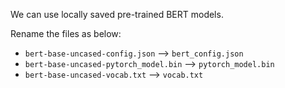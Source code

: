 We can use locally saved pre-trained BERT models.

Rename the files as below:
- `bert-base-uncased-config.json` --> `bert_config.json`
- `bert-base-uncased-pytorch_model.bin` --> `pytorch_model.bin`
- `bert-base-uncased-vocab.txt` --> `vocab.txt`
